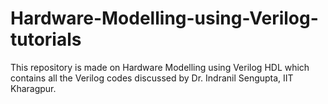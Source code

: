 # Hardware-Modelling-using-Verilog-tutorials
This repository is made on Hardware Modelling using Verilog HDL which contains all the Verilog codes discussed by Dr. Indranil Sengupta, IIT Kharagpur.
